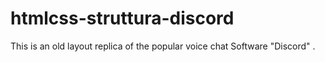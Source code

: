 # htmlcss-struttura-discord
This is an old layout replica of the popular voice chat Software "Discord" .
